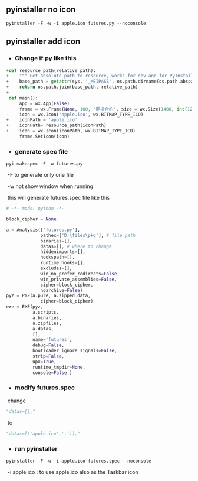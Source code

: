 ## pyinstaller no icon 

```
pyinstaller -F -w -i apple.ico futures.py --noconsole
```



## pyinstaller add icon

- ### Change if.py like this

```python
+def resource_path(relative_path):
+    """ Get absolute path to resource, works for dev and for PyInstaller """
+    base_path = getattr(sys, '_MEIPASS', os.path.dirname(os.path.abspath(__file__)))
+    return os.path.join(base_path, relative_path)
+
 def main():
     app = wx.App(False)
     frame = wx.Frame(None, 100, '期指合约', size = wx.Size(1400, int(1200*0.618)))
-    icon = wx.Icon('apple.ico', wx.BITMAP_TYPE_ICO)
+    iconPath = 'apple.ico'
+    iconPath= resource_path(iconPath)
+    icon = wx.Icon(iconPath, wx.BITMAP_TYPE_ICO)
     frame.SetIcon(icon)

```

- ### generate spec file

```shell
pyi-makespec -F -w futures.py
```

​	-F to generate only one file

​	-w not show window when running

​	this will generate futures.spec file like this

```python
# -*- mode: python -*-

block_cipher = None

a = Analysis(['futures.py'],
             pathex=['D:\files\pkg'], # file path
             binaries=[],
             datas=[], # where to change
             hiddenimports=[],
             hookspath=[],
             runtime_hooks=[],
             excludes=[],
             win_no_prefer_redirects=False,
             win_private_assemblies=False,
             cipher=block_cipher,
             noarchive=False)
pyz = PYZ(a.pure, a.zipped_data,
             cipher=block_cipher)
exe = EXE(pyz,
          a.scripts,
          a.binaries,
          a.zipfiles,
          a.datas,
          [],
          name='futures',
          debug=False,
          bootloader_ignore_signals=False,
          strip=False,
          upx=True,
          runtime_tmpdir=None,
          console=False )

```

- ### modify futures.spec

​		change

```python
"datas=[],"
```

​		to

```python
"datas=[('apple.ico','.')],"
```

- ### run pyinstaller

```shell
pyinstaller -F -w -i apple.ico futures.spec --noconsole
```

​	-i  apple.ico : to use apple.ico also as the Taskbar icon



